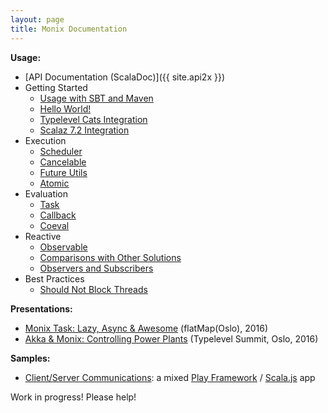 ```yaml
---
layout: page
title: Monix Documentation
---
```


**Usage:**

- [API Documentation (ScalaDoc)]({{ site.api2x }})
- Getting Started
  - [Usage with SBT and Maven](./intro/usage.html)
  - [Hello World!](./intro/hello-world.html)
  - [Typelevel Cats Integration](./intro/cats.html)
  - [Scalaz 7.2 Integration](./intro/scalaz72.html)
- Execution
  - [Scheduler](./execution/scheduler.html)
  - [Cancelable](./execution/cancelable.html)
  - [Future Utils](./execution/future-utils.html)
  - [Atomic](./execution/atomic.html)
- Evaluation
  - [Task](./eval/task.html)
  - [Callback](./eval/callback.html)
  - [Coeval](./eval/coeval.html)
- Reactive
  - [Observable](./reactive/observable.html)
  - [Comparisons with Other Solutions](./reactive/observable-comparisons.html)
  - [Observers and Subscribers](./reactive/observers.html)
- Best Practices
  - [Should Not Block Threads](./best-practices/blocking.html)

**Presentations:**

- [Monix Task: Lazy, Async &amp; Awesome](./presentations/2016-task-flatmap-oslo.html) (flatMap(Oslo), 2016)
- [Akka & Monix: Controlling Power Plants](./presentations/2016-akka-monix-typelevel.html) (Typelevel Summit, Oslo, 2016)

**Samples:**

- [Client/Server Communications](https://github.com/monixio/monix-sample/):
  a mixed [Play Framework](https://www.playframework.com/) /
  [Scala.js](http://www.scala-js.org/) app

Work in progress! Please help!
